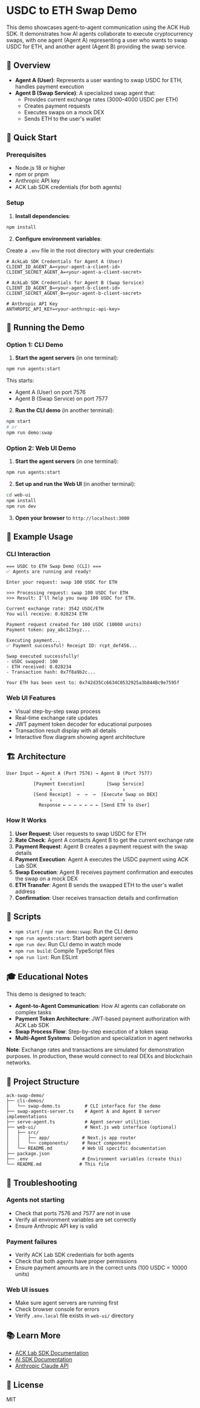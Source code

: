 # USDC to ETH Swap Demo

This demo showcases agent-to-agent communication using the ACK Hub SDK. It demonstrates how AI agents collaborate to execute cryptocurrency swaps, with one agent (Agent A) representing a user who wants to swap USDC for ETH, and another agent (Agent B) providing the swap service.

## 🎯 Overview

- **Agent A (User)**: Represents a user wanting to swap USDC for ETH, handles payment execution
- **Agent B (Swap Service)**: A specialized swap agent that:
  - Provides current exchange rates (3000-4000 USDC per ETH)
  - Creates payment requests
  - Executes swaps on a mock DEX
  - Sends ETH to the user's wallet

## 🚀 Quick Start

### Prerequisites

- Node.js 18 or higher
- npm or pnpm
- Anthropic API key
- ACK Lab SDK credentials (for both agents)

### Setup

1. **Install dependencies**:
```bash
npm install
```

2. **Configure environment variables**:

Create a `.env` file in the root directory with your credentials:

```env
# AckLab SDK Credentials for Agent A (User)
CLIENT_ID_AGENT_A=<your-agent-a-client-id>
CLIENT_SECRET_AGENT_A=<your-agent-a-client-secret>

# AckLab SDK Credentials for Agent B (Swap Service)
CLIENT_ID_AGENT_B=<your-agent-b-client-id>
CLIENT_SECRET_AGENT_B=<your-agent-b-client-secret>

# Anthropic API Key
ANTHROPIC_API_KEY=<your-anthropic-api-key>
```

## 📱 Running the Demo

### Option 1: CLI Demo

1. **Start the agent servers** (in one terminal):
```bash
npm run agents:start
```

This starts:
- Agent A (User) on port 7576
- Agent B (Swap Service) on port 7577

2. **Run the CLI demo** (in another terminal):
```bash
npm start
# or
npm run demo:swap
```

### Option 2: Web UI Demo

1. **Start the agent servers** (in one terminal):
```bash
npm run agents:start
```

2. **Set up and run the Web UI** (in another terminal):
```bash
cd web-ui
npm install
npm run dev
```

3. **Open your browser** to `http://localhost:3000`

## 💬 Example Usage

### CLI Interaction
```
=== USDC to ETH Swap Demo (CLI) ===
✅ Agents are running and ready!

Enter your request: swap 100 USDC for ETH

>>> Processing request: swap 100 USDC for ETH
>>> Result: I'll help you swap 100 USDC for ETH. 

Current exchange rate: 3542 USDC/ETH
You will receive: 0.028234 ETH

Payment request created for 100 USDC (10000 units)
Payment token: pay_abc123xyz...

Executing payment...
✅ Payment successful! Receipt ID: rcpt_def456...

Swap executed successfully!
- USDC swapped: 100
- ETH received: 0.028234
- Transaction hash: 0x7f8a9b2c...

Your ETH has been sent to: 0x742d35Cc6634C0532925a3b844Bc9e7595f
```

### Web UI Features
- Visual step-by-step swap process
- Real-time exchange rate updates
- JWT payment token decoder for educational purposes
- Transaction result display with all details
- Interactive flow diagram showing agent architecture

## 🏗️ Architecture

```
User Input → Agent A (Port 7576) → Agent B (Port 7577)
                ↓                          ↓
          [Payment Execution]        [Swap Service]
                ↓                          ↓
          [Send Receipt]  →  →  →  [Execute Swap on DEX]
                ↓                          ↓
            Response ← ← ← ← ← ← ← [Send ETH to User]
```

### How It Works

1. **User Request**: User requests to swap USDC for ETH
2. **Rate Check**: Agent A contacts Agent B to get the current exchange rate
3. **Payment Request**: Agent B creates a payment request with the swap details
4. **Payment Execution**: Agent A executes the USDC payment using ACK Lab SDK
5. **Swap Execution**: Agent B receives payment confirmation and executes the swap on a mock DEX
6. **ETH Transfer**: Agent B sends the swapped ETH to the user's wallet address
7. **Confirmation**: User receives transaction details and confirmation

## 📝 Scripts

- `npm start` / `npm run demo:swap`: Run the CLI demo
- `npm run agents:start`: Start both agent servers
- `npm run dev`: Run CLI demo in watch mode
- `npm run build`: Compile TypeScript files
- `npm run lint`: Run ESLint

## 🎓 Educational Notes

This demo is designed to teach:
- **Agent-to-Agent Communication**: How AI agents can collaborate on complex tasks
- **Payment Token Architecture**: JWT-based payment authorization with ACK Lab SDK
- **Swap Process Flow**: Step-by-step execution of a token swap
- **Multi-Agent Systems**: Delegation and specialization in agent networks

**Note**: Exchange rates and transactions are simulated for demonstration purposes. In production, these would connect to real DEXs and blockchain networks.

## 📁 Project Structure

```
ack-swap-demo/
├── cli-demos/
│   └── swap-demo.ts         # CLI interface for the demo
├── swap-agents-server.ts    # Agent A and Agent B server implementations
├── serve-agent.ts           # Agent server utilities
├── web-ui/                  # Next.js web interface (optional)
│   ├── src/
│   │   ├── app/            # Next.js app router
│   │   └── components/     # React components
│   └── README.md           # Web UI specific documentation
├── package.json
├── .env                    # Environment variables (create this)
└── README.md              # This file
```

## 🔧 Troubleshooting

### Agents not starting
- Check that ports 7576 and 7577 are not in use
- Verify all environment variables are set correctly
- Ensure Anthropic API key is valid

### Payment failures
- Verify ACK Lab SDK credentials for both agents
- Check that both agents have proper permissions
- Ensure payment amounts are in the correct units (100 USDC = 10000 units)

### Web UI issues
- Make sure agent servers are running first
- Check browser console for errors
- Verify `.env.local` file exists in `web-ui/` directory

## 📚 Learn More

- [ACK Lab SDK Documentation](https://docs.ack-lab.com)
- [AI SDK Documentation](https://sdk.vercel.ai/docs)
- [Anthropic Claude API](https://docs.anthropic.com)

## 📄 License

MIT